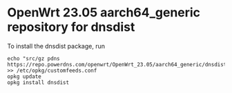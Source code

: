OpenWrt 23.05 aarch64_generic repository for dnsdist
========

To install the dnsdist package, run

```
echo "src/gz pdns https://repo.powerdns.com/openwrt/OpenWrt_23.05/aarch64_generic/dnsdist" >> /etc/opkg/customfeeds.conf
opkg update
opkg install dnsdist
```
